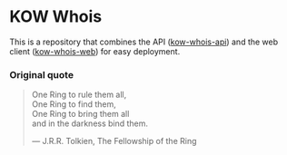 # KOW Whois

This is a repository that combines the API ([kow-whois-api](https://github.com/ProteusCortex/kow-whois-api)) and the web client ([kow-whois-web](https://github.com/ProteusCortex/kow-whois-web)) for easy deployment.

### Original quote

>One Ring to rule them all,\
>One Ring to find them,\
>One Ring to bring them all\
>and in the darkness bind them.
>
>― J.R.R. Tolkien, The Fellowship of the Ring 